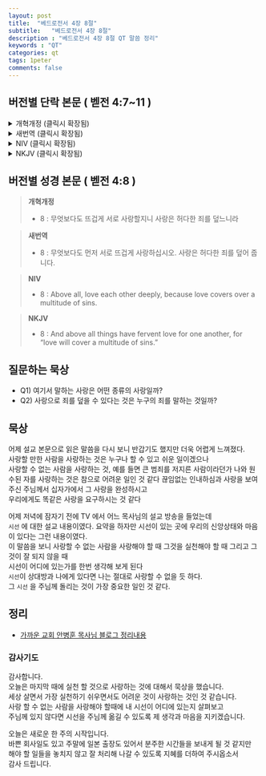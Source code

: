 ```yaml
---
layout: post
title:  "베드로전서 4장 8절"
subtitle:   "베드로전서 4장 8절"
description : "베드로전서 4장 8절 QT 말씀 정리"
keywords : "QT"
categories: qt
tags: 1peter
comments: false
---
```


## 버전별 단락 본문 ( 벧전 4:7~11 )

<details>
<summary> 개혁개정 (클릭시 확장됨)</summary>
<div markdown="1">

>* 7 : 만물의 마지막이 가까이 왔으니 그러므로 너희는 정신을 차리고 근신하여 기도하라
>* `8 : 무엇보다도 뜨겁게 서로 사랑할지니 사랑은 허다한 죄를 덮느니라`
>* 9 : 서로 대접하기를 원망 없이 하고
>* 10 : 각각 은사를 받은 대로 하나님의 여러 가지 은혜를 맡은 선한 청지기 같이 서로 봉사하라
>* 11 : 만일 누가 말하려면 하나님의 말씀을 하는 것 같이 하고 누가 봉사하려면 하나님이 공급하시는 힘으로 하는 것 같이 하라 이는 범사에 예수 그리스도로 말미암아 하나님이 영광을 받으시게 하려 함이니 그에게 영광과 권능이 세세에 무궁하도록 있느니라 아멘
</div>
</details>

<details>
<summary> 새번역 (클릭시 확장됨)</summary>
<div markdown="1">

>* 7 : 만물의 마지막이 가까이 왔습니다. 그러므로 정신을 차리고, 삼가 조심하여 기도하십시오.
>* `8 : 무엇보다도 먼저 서로 뜨겁게 사랑하십시오. 사랑은 허다한 죄를 덮어 줍니다.`
>* 9 : 불평 없이 서로 따뜻하게 대접하십시오.
>* 10 : 각 사람은 은사를 받은 대로 하나님의 여러 가지 은혜를 맡은 선한 관리인으로서 서로 봉사하십시오.
>* 11 : 말을 하는 사람은 하나님의 말씀을 전파하는 사람답게 하고, 봉사하는 사람은 하나님께서 주시는 힘으로 봉사하는 사람답게 하십시오. 그리하면 하나님이 모든 일에 예수 그리스도로 말미암아 영광을 받으실 것입니다. 영광과 권세가 영원무궁하도록 그에게 있습니다. 아멘.
</div>
</details>

<details>
<summary> NIV (클릭시 확장됨)</summary>
<div markdown="1">

>* 7 : The end of all things is near. Therefore be alert and of sober mind so that you may pray.
>* `8 : Above all, love each other deeply, because love covers over a multitude of sins.`
>* 9 : Offer hospitality to one another without grumbling.
>* 10 : Each of you should use whatever gift you have received to serve others, as faithful stewards of God’s grace in its various forms.
>* 11 : If anyone speaks, they should do so as one who speaks the very words of God. If anyone serves, they should do so with the strength God provides, so that in all things God may be praised through Jesus Christ. To him be the glory and the power for ever and ever. Amen.
</div>
</details>

<details>
<summary> NKJV (클릭시 확장됨)</summary>
<div markdown="1">

>* 7 : But the end of all things is at hand; therefore be serious and watchful in your prayers.
>* `8 : And above all things have fervent love for one another, for “love will cover a multitude of sins.”`
>* 9 : Be hospitable to one another without grumbling.
>* 10 : As each one has received a gift, minister it to one another, as good stewards of the manifold grace of God.
>* 11 : If anyone speaks, let him speak as the oracles of God. If anyone ministers, let him do it as with the ability which God supplies, that in all things God may be glorified through Jesus Christ, to whom belong the glory and the dominion forever and ever. Amen.
</div>
</details>

## 버전별 성경 본문 ( 벧전 4:8 )

> **개혁개정**
>* 8 : 무엇보다도 뜨겁게 서로 사랑할지니 사랑은 허다한 죄를 덮느니라

> **새번역**
>* 8 : 무엇보다도 먼저 서로 뜨겁게 사랑하십시오. 사랑은 허다한 죄를 덮어 줍니다.

> **NIV**
>* 8 : Above all, love each other deeply, because love covers over a multitude of sins.

> **NKJV**
>* 8 : And above all things have fervent love for one another, for “love will cover a multitude of sins.”

## 질문하는 묵상

* Q1) 여기서 말하는 사랑은 어떤 종류의 사랑일까?  
* Q2) 사랑으로 죄를 덮을 수 있다는 것은 누구의 죄를 말하는 것일까?  

## 묵상

어제 설교 본문으로 읽은 말씀을 다시 보니 반갑기도 했지만 더욱 어렵게 느껴졌다.  
사랑할 만한 사람을 사랑하는 것은 누구나 할 수 있고 쉬운 일이겠으나  
사랑할 수 없는 사람을 사랑하는 것, 예를 들면 큰 범죄를 저지른 사람이라던가 나와 원수된 자를 사랑하는 것은 참으로 어려운 일인 것 같다 
끊임없는 인내하심과 사랑을 보여주신 주님께서 십자가에서 그 사랑을 완성하시고  
우리에게도 똑같은 사랑을 요구하시는 것 같다  

어제 저녁에 잠자기 전에 TV 에서 어느 목사님의 설교 방송을 들었는데  
`시선` 에 대한 설교 내용이였다. 요약을 하자만 시선이 있는 곳에 우리의 신앙상태와 마음이 있다는 그런 내용이였다.  
이 말씀을 보니 사랑할 수 없는 사람을 사랑해야 할 때 그것을 실천해야 할 때 그리고 그것이 잘 되지 않을 때   
시선이 어디에 있는가를 한번 생각해 보게 된다  
`시선`이 상대방과 나에게 있다면 나는 절대로 사랑할 수 없을 듯 하다.  
그 `시선` 을 주님께 돌리는 것이 가장 중요한 일인 것 같다.  

## 정리
* [가까운 교회 안병훈 목사님 블로그 정리내용](https://blog.naver.com/tolerance2018)

### 감사기도

감사합니다.   
오늘은 마지막 때에 실천 할 것으로 사랑하는 것에 대해서 묵상을 했습니다.  
세상 살면서 가장 실천하기 쉬우면서도 어려운 것이 사랑하는 것인 것 같습니다.  
사랑 할 수 없는 사람을 사랑해야 할때에 내 시선이 어디에 있는지 살펴보고  
주님께 있지 않다면 시선을 주님께 옮길 수 있도록 제 생각과 마음을 지키겠습니다.  

오늘은 새로운 한 주의 시작입니다.  
바쁜 회사일도 있고 주말에 일본 출장도 있어서 분주한 시간들을 보내게 될 것 같지만  
해야 할 일들을 놓치지 않고 잘 처리해 나갈 수 있도록 지혜를 더하여 주시옵소서  
감사 드립니다.  